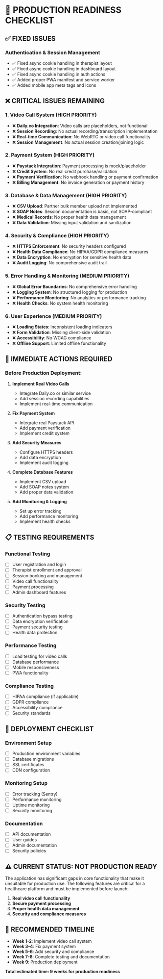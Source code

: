 # 🚨 PRODUCTION READINESS CHECKLIST

## ✅ **FIXED ISSUES**

### Authentication & Session Management
- ✅ Fixed async cookie handling in therapist layout
- ✅ Fixed async cookie handling in dashboard layout  
- ✅ Fixed async cookie handling in auth actions
- ✅ Added proper PWA manifest and service worker
- ✅ Added mobile app meta tags and icons

## ❌ **CRITICAL ISSUES REMAINING**

### 1. Video Call System (HIGH PRIORITY)
- ❌ **Daily.co Integration**: Video calls are placeholders, not functional
- ❌ **Session Recording**: No actual recording/transcription implementation
- ❌ **Real-time Communication**: No WebRTC or video call functionality
- ❌ **Session Management**: No actual session creation/joining logic

### 2. Payment System (HIGH PRIORITY)
- ❌ **Paystack Integration**: Payment processing is mock/placeholder
- ❌ **Credit System**: No real credit purchase/validation
- ❌ **Payment Verification**: No webhook handling or payment confirmation
- ❌ **Billing Management**: No invoice generation or payment history

### 3. Database & Data Management (HIGH PRIORITY)
- ❌ **CSV Upload**: Partner bulk member upload not implemented
- ❌ **SOAP Notes**: Session documentation is basic, not SOAP-compliant
- ❌ **Medical Records**: No proper health data management
- ❌ **Data Validation**: Missing input validation and sanitization

### 4. Security & Compliance (HIGH PRIORITY)
- ❌ **HTTPS Enforcement**: No security headers configured
- ❌ **Health Data Compliance**: No HIPAA/GDPR compliance measures
- ❌ **Data Encryption**: No encryption for sensitive health data
- ❌ **Audit Logging**: No comprehensive audit trail

### 5. Error Handling & Monitoring (MEDIUM PRIORITY)
- ❌ **Global Error Boundaries**: No comprehensive error handling
- ❌ **Logging System**: No structured logging for production
- ❌ **Performance Monitoring**: No analytics or performance tracking
- ❌ **Health Checks**: No system health monitoring

### 6. User Experience (MEDIUM PRIORITY)
- ❌ **Loading States**: Inconsistent loading indicators
- ❌ **Form Validation**: Missing client-side validation
- ❌ **Accessibility**: No WCAG compliance
- ❌ **Offline Support**: Limited offline functionality

## 🔧 **IMMEDIATE ACTIONS REQUIRED**

### Before Production Deployment:

1. **Implement Real Video Calls**
   - Integrate Daily.co or similar service
   - Add session recording capabilities
   - Implement real-time communication

2. **Fix Payment System**
   - Integrate real Paystack API
   - Add payment verification
   - Implement credit system

3. **Add Security Measures**
   - Configure HTTPS headers
   - Add data encryption
   - Implement audit logging

4. **Complete Database Features**
   - Implement CSV upload
   - Add SOAP notes system
   - Add proper data validation

5. **Add Monitoring & Logging**
   - Set up error tracking
   - Add performance monitoring
   - Implement health checks

## 📋 **TESTING REQUIREMENTS**

### Functional Testing
- [ ] User registration and login
- [ ] Therapist enrollment and approval
- [ ] Session booking and management
- [ ] Video call functionality
- [ ] Payment processing
- [ ] Admin dashboard features

### Security Testing
- [ ] Authentication bypass testing
- [ ] Data encryption verification
- [ ] Payment security testing
- [ ] Health data protection

### Performance Testing
- [ ] Load testing for video calls
- [ ] Database performance
- [ ] Mobile responsiveness
- [ ] PWA functionality

### Compliance Testing
- [ ] HIPAA compliance (if applicable)
- [ ] GDPR compliance
- [ ] Accessibility compliance
- [ ] Security standards

## 🚀 **DEPLOYMENT CHECKLIST**

### Environment Setup
- [ ] Production environment variables
- [ ] Database migrations
- [ ] SSL certificates
- [ ] CDN configuration

### Monitoring Setup
- [ ] Error tracking (Sentry)
- [ ] Performance monitoring
- [ ] Uptime monitoring
- [ ] Security monitoring

### Documentation
- [ ] API documentation
- [ ] User guides
- [ ] Admin documentation
- [ ] Security policies

## ⚠️ **CURRENT STATUS: NOT PRODUCTION READY**

The application has significant gaps in core functionality that make it unsuitable for production use. The following features are critical for a healthcare platform and must be implemented before launch:

1. **Real video call functionality**
2. **Secure payment processing**
3. **Proper health data management**
4. **Security and compliance measures**

## 🎯 **RECOMMENDED TIMELINE**

- **Week 1-2**: Implement video call system
- **Week 3-4**: Fix payment system
- **Week 5-6**: Add security and compliance
- **Week 7-8**: Complete testing and documentation
- **Week 9**: Production deployment

**Total estimated time: 9 weeks for production readiness**
